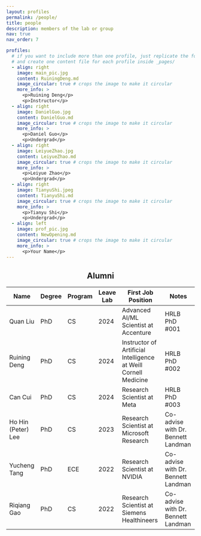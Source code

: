 ```yaml
---
layout: profiles
permalink: /people/
title: people
description: members of the lab or group
nav: true
nav_order: 7

profiles:
  # if you want to include more than one profile, just replicate the following block
  # and create one content file for each profile inside _pages/
  - align: right
    image: main_pic.jpg
    content: RuiningDeng.md
    image_circular: true # crops the image to make it circular
    more_info: >
      <p>Ruining Deng</p>
      <p>Instructor</p>
  - align: right
    image: DanielGuo.jpg
    content: DanielGuo.md
    image_circular: true # crops the image to make it circular
    more_info: >
      <p>Daniel Guo</p>
      <p>Undergrad</p>
  - align: right
    image: LeiyueZhao.jpg
    content: LeiyueZhao.md
    image_circular: true # crops the image to make it circular
    more_info: >
      <p>Leiyue Zhao</p>
      <p>Undergrad</p>
  - align: right
    image: TianyuShi.jpeg
    content: TianyuShi.md
    image_circular: true # crops the image to make it circular
    more_info: >
      <p>Tianyu Shi</p>
      <p>Undergrad</p>
  - align: left
    image: prof_pic.jpg
    content: NewOpening.md
    image_circular: true # crops the image to make it circular
    more_info: >
      <p>Your Name</p>
---
```


<h2 style="text-align: center;">Alumni</h2>

<table>
  <thead>
    <tr>
      <th>Name</th>
      <th>Degree</th>
      <th>Program</th>
      <th>Leave Lab</th>
      <th>First Job Position</th>
      <th>Notes</th>
    </tr>
  </thead>
  <tbody>
    <tr>
      <td>Quan Liu</td>
      <td>PhD</td>
      <td>CS</td>
      <td>2024</td>
      <td>Advanced AI/ML Scientist at Accenture</td>
      <td>HRLB PhD #001</td>
    </tr>
    <tr>
      <td>Ruining Deng</td>
      <td>PhD</td>
      <td>CS</td>
      <td>2024</td>
      <td>Instructor of Artificial Intelligence at Weill Cornell Medicine</td>
      <td>HRLB PhD #002</td>
    </tr>
    <tr>
      <td>Can Cui</td>
      <td>PhD</td>
      <td>CS</td>
      <td>2024</td>
      <td>Research Scientist at Meta</td>
      <td>HRLB PhD #003</td>
    </tr>
    <tr>
      <td>Ho Hin (Peter) Lee</td>
      <td>PhD</td>
      <td>CS</td>
      <td>2023</td>
      <td>Research Scientist at Microsoft Research</td>
      <td>Co-advise with Dr. Bennett Landman</td>
    </tr>
    <tr>
      <td>Yucheng Tang</td>
      <td>PhD</td>
      <td>ECE</td>
      <td>2022</td>
      <td>Research Scientist at NVIDIA</td>
      <td>Co-advise with Dr. Bennett Landman</td>
    </tr>
    <tr>
      <td>Riqiang Gao</td>
      <td>PhD</td>
      <td>CS</td>
      <td>2022</td>
      <td>Research Scientist at Siemens Healthineers</td>
      <td>Co-advise with Dr. Bennett Landman</td>
    </tr>
  </tbody>
</table>